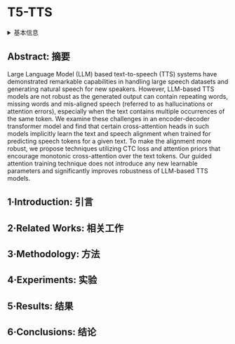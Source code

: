 # T5-TTS

<details>
<summary>基本信息</summary>

- 标题: "Improving Robustness of LLM-based Speech Synthesis by Learning Monotonic Alignment"
- 作者:
  - 01 Paarth Neekhara,
  - 02 Shehzeen Hussain,
  - 03 Subhankar Ghosh,
  - 04 Jason Li,
  - 05 Rafael Valle,
  - 06 Rohan Badlani,
  - 07 Boris Ginsburg
- 链接:
  - [ArXiv](https://arxiv.org/abs/2406.17957)
  - [Publication](https://doi.org/10.21437/Interspeech.2024-335) InterSpeech 2024
  - [Github]()
  - [Demo]()
- 文件:
  - [ArXiv](_PDF/2406.17957v1__T5-TTS__Improving_Robustness_of_LLM-based_Speech_Synthesis_by_Learning_Monotonic_Alignment.pdf)
  - [Publication](_PDF/2406.17957p0__T5-TTS__InterSpeech2024.pdf)

</details>

## Abstract: 摘要

Large Language Model (LLM) based text-to-speech (TTS) systems have demonstrated remarkable capabilities in handling large speech datasets and generating natural speech for new speakers.
However, LLM-based TTS models are not robust as the generated output can contain repeating words, missing words and mis-aligned speech (referred to as hallucinations or attention errors), especially when the text contains multiple occurrences of the same token.
We examine these challenges in an encoder-decoder transformer model and find that certain cross-attention heads in such models implicitly learn the text and speech alignment when trained for predicting speech tokens for a given text.
To make the alignment more robust, we propose techniques utilizing CTC loss and attention priors that encourage monotonic cross-attention over the text tokens.
Our guided attention training technique does not introduce any new learnable parameters and significantly improves robustness of LLM-based TTS models.

## 1·Introduction: 引言

## 2·Related Works: 相关工作

## 3·Methodology: 方法

## 4·Experiments: 实验

## 5·Results: 结果

## 6·Conclusions: 结论